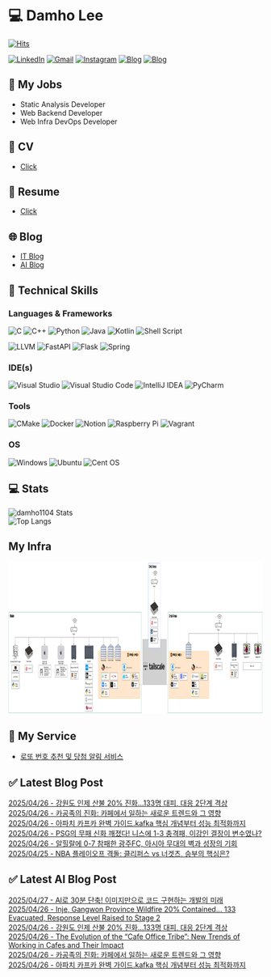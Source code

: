 
# 💻 Damho Lee

[![Hits](https://hits.seeyoufarm.com/api/count/incr/badge.svg?url=https%3A%2F%2Fgithub.com%2Fdamho1104&count_bg=%233D9CC8&title_bg=%23555555&icon=&icon_color=%23E7E7E7&title=hits&edge_flat=false)](https://hits.seeyoufarm.com)  

[![LinkedIn](https://img.shields.io/badge/Linkedin-%230077B5.svg?style=flat&logo=linkedin&logoColor=white)](https://www.linkedin.com/in/damho1104/)
[![Gmail](https://img.shields.io/badge/Gmail-D14836?style=flat&logo=gmail&logoColor=white)](mailto:damho1104@gmail.com)
[![Instagram](https://img.shields.io/badge/Instargram-%23E4405F.svg?style=flat&logo=Instagram&logoColor=white)](https://www.instagram.com/damho1104/)
[![Blog](https://img.shields.io/badge/Blog-%23000000.svg?style=flat&logo=Tistory&logoColor=white)](https://dmomo.co.kr/)
[![Blog](https://img.shields.io/badge/Blog-%23000000.svg?style=flat&logo=WordPress&logoColor=white)](https://blog.ai.dmomo.co.kr/)

## 📃 My Jobs
- Static Analysis Developer
- Web Backend Developer
- Web Infra DevOps Developer

## 📰 CV
- [Click](https://resume.dmomo.net/damho.lee/resume)  

## 📘 Resume
- [Click](https://damho1104.notion.site/8af3191b9815406d95708d9a0cea5a9e)  

## 🌐 Blog
- [IT Blog](https://dmomo.co.kr/)
- [AI Blog](https://blog.ai.dmomo.co.kr/)

## 💪 Technical Skills
### Languages & Frameworks
![C](https://img.shields.io/badge/c-%2300599C.svg?style=flat&logo=c&logoColor=white)
![C++](https://img.shields.io/badge/c++-%2300599C.svg?style=flat&logo=c%2B%2B&logoColor=white)
![Python](https://img.shields.io/badge/Python-3776AB.svg?&style=flat&logo=Python&logoColor=white)
![Java](https://img.shields.io/badge/java-%23ED8B00.svg?style=flat&logo=openjdk&logoColor=white)
![Kotlin](https://img.shields.io/badge/Kotlin-%237F52FF.svg?style=flat&logo=Kotlin&logoColor=white)
![Shell Script](https://img.shields.io/badge/Shell_script-%23121011.svg?style=flat&logo=gnu-bash&logoColor=white)  
  
![LLVM](https://img.shields.io/badge/LLVM/Clang-000B1D.svg?&style=flat&logo=LLVM&logoColor=white)
![FastAPI](https://img.shields.io/badge/FastAPI-005571?style=flat&logo=fastapi)
![Flask](https://img.shields.io/badge/Flask-%23000.svg?style=flat&logo=flask&logoColor=white)
![Spring](https://img.shields.io/badge/Springboot-%236DB33F.svg?style=flat&logo=spring&logoColor=white)
  
  
### IDE(s)
![Visual Studio](https://img.shields.io/badge/Visual%20Studio-5C2D91.svg?style=flat&logo=visual-studio&logoColor=white) 
![Visual Studio Code](https://img.shields.io/badge/Visual%20Studio%20Code-0078d7.svg?style=flat&logo=visual-studio-code&logoColor=white)
![IntelliJ IDEA](https://img.shields.io/badge/IntelliJIDEA-000000.svg?style=flat&logo=intellij-idea&logoColor=white) 
![PyCharm](https://img.shields.io/badge/PyCharm-143?style=flat&logo=pycharm&logoColor=black&color=black&labelColor=green) 


### Tools
![CMake](https://img.shields.io/badge/CMake-%23008FBA.svg?style=flat&logo=cmake&logoColor=white)
![Docker](https://img.shields.io/badge/docker-%230db7ed.svg?style=flat&logo=docker&logoColor=white)
![Notion](https://img.shields.io/badge/Notion-%23000000.svg?style=flat&logo=notion&logoColor=white)
![Raspberry Pi](https://img.shields.io/badge/-RaspberryPi-C51A4A?style=flat&logo=Raspberry-Pi)
![Vagrant](https://img.shields.io/badge/Vagrant-%231563FF.svg?style=flat&logo=vagrant&logoColor=white)


### OS
![Windows](https://img.shields.io/badge/Windows-0078D6?style=flat&logo=windows&logoColor=white)
![Ubuntu](https://img.shields.io/badge/Ubuntu-E95420?style=flat&logo=ubuntu&logoColor=white)
![Cent OS](https://img.shields.io/badge/Cent%20OS-002260?style=flat&logo=centos&logoColor=F0F0F0)


## :computer: Stats
![damho1104 Stats](https://github-readme-stats.vercel.app/api?username=damho1104&hide=issues&show_icons=true&theme=dark)  
![Top Langs](https://github-readme-stats.vercel.app/api/top-langs/?username=damho1104&layout=compact&theme=dark)


## My Infra
<div align="center">
    <p>
    <img src="imgs/infra.png" alt="infra" style="width: 1200px; height: 300px;">
    </p>
</div>


## 📣 My Service
- [로또 번호 추천 및 당첨 알림 서비스](https://lotto.dmomo.co.kr/)  


## ✅ Latest Blog Post

[2025/04/26 - 강원도 인제 산불 20% 진화&hellip;133명 대피, 대응 2단계 격상](https://dmomo.co.kr/344) <br/>
[2025/04/26 - 카공족의 진화: 카페에서 일하는 새로운 트렌드와 그 영향](https://dmomo.co.kr/343) <br/>
[2025/04/26 - 아파치 카프카 완벽 가이드.kafka 핵심 개념부터 성능 최적화까지](https://dmomo.co.kr/342) <br/>
[2025/04/26 - PSG의 무패 신화 깨졌다! 니스에 1-3 충격패, 이강인 결장이 변수였나?](https://dmomo.co.kr/341) <br/>
[2025/04/26 - 알힐랄에 0-7 참패한 광주FC, 아시아 무대의 벽과 성장의 기회](https://dmomo.co.kr/340) <br/>
[2025/04/25 - NBA 플레이오프 격돌: 클리퍼스 vs 너겟츠, 승부의 핵심은?](https://dmomo.co.kr/339) <br/>

## ✅ Latest AI Blog Post
[2025/04/27 - AI로 30분 단축! 이미지만으로 코드 구현하는 개발의 미래](https://blog.ai.dmomo.co.kr/ai/1841) <br/>
[2025/04/26 - Inje, Gangwon Province Wildfire 20% Contained… 133 Evacuated, Response Level Raised to Stage 2](https://blog.ai.dmomo.co.kr/trend/1838) <br/>
[2025/04/26 - 강원도 인제 산불 20% 진화…133명 대피, 대응 2단계 격상](https://blog.ai.dmomo.co.kr/trend/1836) <br/>
[2025/04/26 - The Evolution of the “Cafe Office Tribe”: New Trends of Working in Cafes and Their Impact](https://blog.ai.dmomo.co.kr/trend/1830) <br/>
[2025/04/26 - 카공족의 진화: 카페에서 일하는 새로운 트렌드와 그 영향](https://blog.ai.dmomo.co.kr/trend/1828) <br/>
[2025/04/26 - 아파치 카프카 완벽 가이드.kafka 핵심 개념부터 성능 최적화까지](https://blog.ai.dmomo.co.kr/tech/1825) <br/>
